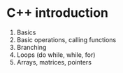 # C++ introduction

1. Basics
2. Basic operations, calling functions
3. Branching 
4. Loops (do while, while, for)
5. Arrays, matrices, pointers
